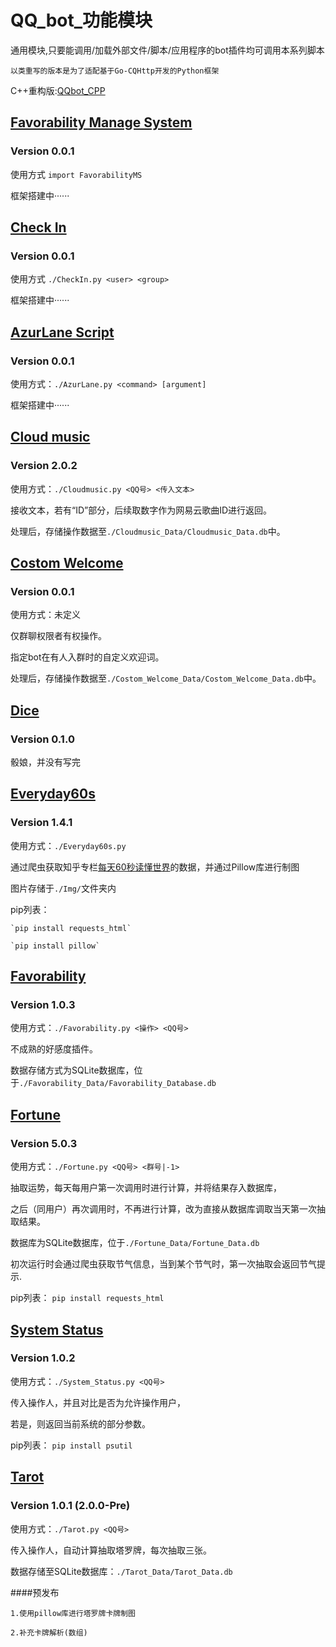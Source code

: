 # QQ_bot_功能模块

通用模块,只要能调用/加载外部文件/脚本/应用程序的bot插件均可调用本系列脚本

`以类重写的版本是为了适配基于Go-CQHttp开发的Python框架`

C++重构版:[QQbot_CPP](https://github.com/Ginsakura/QQbot_cpp)

## [Favorability Manage System](https://github.com/Ginsakura/QQbot_Python/tree/main/Favorability_Manage_System)
### Version 0.0.1

使用方式 `import FavorabilityMS`

框架搭建中······

## [Check In](https://github.com/Ginsakura/QQbot_Python/tree/main/Check_In)
### Version 0.0.1

使用方式 `./CheckIn.py <user> <group>`

框架搭建中······

## [AzurLane Script](https://github.com/Ginsakura/QQbot_Python/tree/main/AzurLane)
### Version 0.0.1

使用方式：`./AzurLane.py <command> [argument]`

框架搭建中······

## [Cloud music](https://github.com/Ginsakura/QQbot_Python/tree/main/Cloud_Music)
### Version 2.0.2

使用方式：`./Cloudmusic.py <QQ号> <传入文本>`

接收文本，若有“ID”部分，后续取数字作为网易云歌曲ID进行返回。

处理后，存储操作数据至`./Cloudmusic_Data/Cloudmusic_Data.db`中。

## [Costom Welcome](https://github.com/Ginsakura/QQbot_Python/tree/main/Costom_Welcome)
### Version 0.0.1

使用方式：未定义

仅群聊权限者有权操作。

指定bot在有人入群时的自定义欢迎词。

处理后，存储操作数据至`./Costom_Welcome_Data/Costom_Welcome_Data.db`中。

## [Dice](https://github.com/Ginsakura/QQbot_Python/tree/main/Dice)
### Version 0.1.0

骰娘，并没有写完

## [Everyday60s](https://github.com/Ginsakura/QQbot_Python/tree/main/Everyday60s)
### Version 1.4.1

使用方式：`./Everyday60s.py`

通过爬虫获取知乎专栏[每天60秒读懂世界](https://www.zhihu.com/people/mt36501/posts)的数据，并通过Pillow库进行制图

图片存储于`./Img/`文件夹内

pip列表：

    `pip install requests_html`

    `pip install pillow`

## [Favorability](https://github.com/Ginsakura/QQbot_Python/tree/main/Favorability)
### Version 1.0.3

使用方式：`./Favorability.py <操作> <QQ号>`

不成熟的好感度插件。

数据存储方式为SQLite数据库，位于`./Favorability_Data/Favorability_Database.db`

## [Fortune](https://github.com/Ginsakura/QQbot_Python/tree/main/Fortune)
### Version 5.0.3

使用方式：`./Fortune.py <QQ号> <群号|-1>`

抽取运势，每天每用户第一次调用时进行计算，并将结果存入数据库，

之后（同用户）再次调用时，不再进行计算，改为直接从数据库调取当天第一次抽取结果。

数据库为SQLite数据库，位于`./Fortune_Data/Fortune_Data.db`

初次运行时会通过爬虫获取节气信息，当到某个节气时，第一次抽取会返回节气提示.

pip列表：
`pip install requests_html`

## [System Status](https://github.com/Ginsakura/QQbot_Python/tree/main/System_Status)
### Version 1.0.2

使用方式：`./System_Status.py <QQ号>`

传入操作人，并且对比是否为允许操作用户，

若是，则返回当前系统的部分参数。

pip列表：
`pip install psutil`

## [Tarot](https://github.com/Ginsakura/QQbot_Python/tree/main/Tarot)
### Version 1.0.1 (2.0.0-Pre)

使用方式：`./Tarot.py <QQ号>`

传入操作人，自动计算抽取塔罗牌，每次抽取三张。

数据存储至SQLite数据库：`./Tarot_Data/Tarot_Data.db`

####预发布

`1.使用pillow库进行塔罗牌卡牌制图`

`2.补充卡牌解析(数组)`
